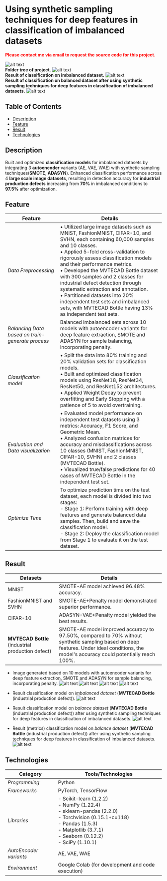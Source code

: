 # Using synthetic sampling techniques for deep features in classification of imbalanced datasets

**<span style="color: red;">Please contact me via email to request the source code for this project.</span>**

![alt text](assets/images/full-project.png)
<br>
**Folder tree of project.**
![alt text](assets/images/tree-project.png)
<br>
**Result of classification on imbalanced dataset.**
![alt text](assets/images/demo_imbal_classification.png)
<br>
**Result of classification on balanced dataset after using synthetic sampling techniques for deep features in classification of imbalanced datasets.**
![alt text](assets/images/demo_SMOTEAE_bal_classification.png)


## Table of Contents

- [Description](#description)
- [Feature](#feature)
- [Result](#result)
- [Technologies](#technologies)

## Description
Built and optimized **classification models** for imbalanced datasets by integrating 3 **autoencoder** variants (AE, VAE, WAE) with synthetic sampling techniques(**SMOTE**, **ADASYN**). Enhanced classification performance across 4 **large scale image datasets**, resulting in detection accuracy for **industrial production defects** increasing from **70%** in imbalanced conditions to **97.5%** after optimization.

## Feature

| Feature                               | Details     | 
|---------------------------------------|-------------|
| *Data Preprocessing*| • Utilized large image datasets such as MNIST, FashionMNIST, CIFAR-10, and SVHN, each containing 60,000 samples and 10 classes. <br> • Applied 5-fold cross-validation to rigorously assess classification models and their performance metrics.<br> • Developed the MVTECAD Bottle dataset with 300 samples and 2 classes for industrial defect detection through systematic extraction and annotation. <br> • Partitioned datasets into 20% independent test sets and imbalanced sets, with MVTECAD Bottle having 13% as independent test sets.|
| *Balancing Data based on train-generate process*| Balanced imbalanced sets across 10 models with autoencoder variants for deep feature extraction, SMOTE and ADASYN for sample balancing, incorporating penalty.|
| *Classification model*| • Split the data into 80% training and 20% validation sets for classification models. <br> • Built and optimized classification models using ResNet18, ResNet34, ResNet50, and ResNet152 architectures. <br> • Applied Weight Decay to prevent overfitting and Early Stopping with a patience of 5 to avoid overtraining. | 
| *Evaluation and Data visualization*| • Evaluated model performance on independent test datasets using 3 metrics: Accuracy, F1 Score, and Geometric Mean.<br> • Analyzed confusion matrices for accuracy and misclassifications across 10 classes (MNIST, FashionMNIST, CIFAR-10, SVHN) and 2 classes (MVTECAD Bottle). <br> • Visualized true/false predictions for 40 cases of MVTECAD Bottle in the independent test set.|
| *Optimize Time*| To optimize prediction time on the test dataset, each model is divided into two stages: <br> - Stage 1: Perform training with deep features and generate balanced data samples. Then, build and save the classification model. <br> - Stage 2: Deploy the classification model from Stage 1 to evaluate it on the test dataset.|

## Result

| Datasets                               | Details     | 
|---------------------------------------|-------------|
| MNIST | SMOTE-AE model achieved 96.48% accuracy. |
| FashionMNIST and SVHN | SMOTE-AE+Penalty model demonstrated superior performance. |
| CIFAR-10 | ADASYN-VAE+Penalty model yielded the best results. |
| **MVTECAD Bottle** (industrial production defect) | SMOTE-AE model improved accuracy to 97.50%, compared to 70% without synthetic sampling based on deep features. Under ideal conditions, the model's accuracy could potentially reach 100%. |

- Image generated based on 10 models with autoencoder variants for deep feature extraction, SMOTE and ADASYN for sample balancing, incorporating penalty.
![alt text](assets/images/ImageMNIST.png)
![alt text](assets/images/ImageFashionMNIST.png)
![alt text](assets/images/ImageCIFAR10.png)
![alt text](assets/images/ImageSVHN.png)

- Result classification model on *imbalanced dataset* (**MVTECAD Bottle** (industrial production defect)).
![alt text](assets/images/Classification_on_imb.png) <br>
- Result classification model on *balance dataset* (**MVTECAD Bottle** (industrial production defect)) after using synthetic sampling techniques for deep features in classification of imbalanced datasets.
![alt text](assets/images/Classification_on_bal_generate.png) <br>

- Result (metrics) classification model on *balance dataset* (**MVTECAD Bottle** (industrial production defect)) after using synthetic sampling techniques for deep features in classification of imbalanced datasets.
![alt text](assets/images/Classification_on_bal_generate_metrics_v1.png)


## Technologies

| Category                               | Tools/Technologies     | 
|---------------------------------------|-------------|
| *Programming* | Python |
| *Frameworks* | PyTorch, TensorFlow |
| *Libraries* | - Scikit-learn (1.2.2) <br>- NumPy (1.22.4) <br>- sklearn-pandas (2.2.0) <br>- Torchvision (0.15.1+cu118) <br>- Pandas (1.5.3) <br>- Matplotlib (3.7.1) <br>- Seaborn (0.12.2) <br>- SciPy (1.10.1)|
| *AutoEncoder variants* | AE, VAE, WAE |
| *Environment* | Google Colab (for development and code execution) |

